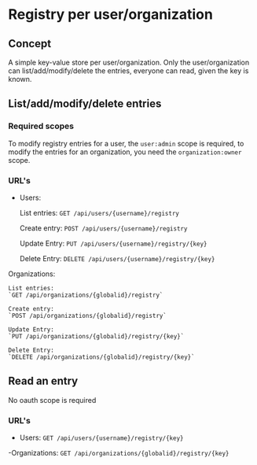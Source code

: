 # Registry per user/organization

## Concept

A simple key-value store per user/organization. Only the user/organization can list/add/modify/delete the entries, everyone can read, given the key is known.


## List/add/modify/delete entries

### Required scopes

To modify registry entries for a user, the `user:admin` scope is required, to modify the entries for an organization, you need the `organization:owner` scope.

### URL's

- Users:

    List entries:
    `GET /api/users/{username}/registry`

    Create entry:
    `POST /api/users/{username}/registry`

    Update Entry:
    `PUT /api/users/{username}/registry/{key}`

    Delete Entry:
    `DELETE /api/users/{username}/registry/{key}`

Organizations:

    List entries:
    `GET /api/organizations/{globalid}/registry`

    Create entry:
    `POST /api/organizations/{globalid}/registry`

    Update Entry:
    `PUT /api/organizations/{globalid}/registry/{key}`

    Delete Entry:
    `DELETE /api/organizations/{globalid}/registry/{key}`

## Read an entry

No oauth scope is required

### URL's

- Users:
    `GET /api/users/{username}/registry/{key}`

-Organizations:
    `GET /api/organizations/{globalid}/registry/{key}`
